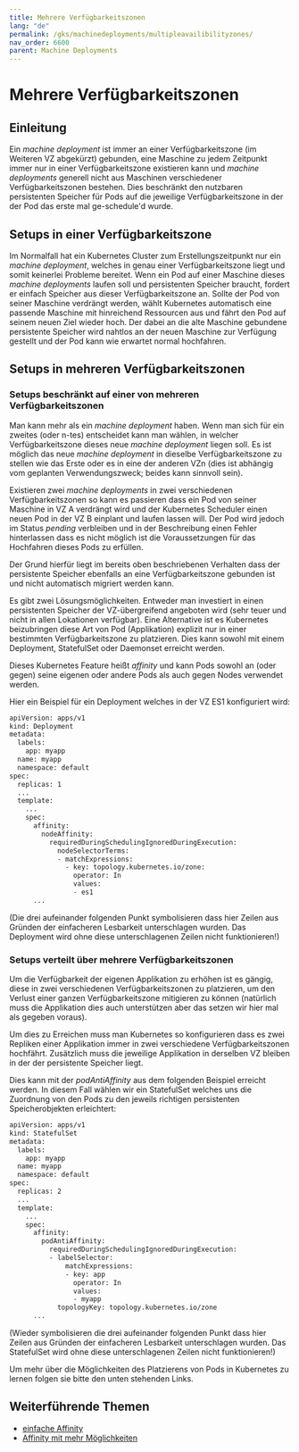 ```yaml
---
title: Mehrere Verfügbarkeitszonen
lang: "de"
permalink: /gks/machinedeployments/multipleavailibilityzones/
nav_order: 6600
parent: Machine Deployments
---
```

<!-- LTeX:  language=de-DE -->

# Mehrere Verfügbarkeitszonen

## Einleitung

Ein *machine deployment* ist immer an einer Verfügbarkeitszone (im
Weiteren VZ abgekürzt) gebunden, eine Maschine zu jedem Zeitpunkt
immer nur in einer Verfügbarkeitszone existieren kann und *machine
deployments* generell nicht aus Maschinen verschiedener
Verfügbarkeitszonen bestehen. Dies beschränkt den nutzbaren
persistenten Speicher für Pods auf die jeweilige Verfügbarkeitszone in
der der Pod das erste mal ge-schedule'd wurde.


## Setups in einer Verfügbarkeitszone

Im Normalfall hat ein Kubernetes Cluster zum Erstellungszeitpunkt nur
ein *machine deployment*, welches in genau einer Verfügbarkeitszone
liegt und somit keinerlei Probleme bereitet. Wenn ein Pod auf einer
Maschine dieses *machine deployments* laufen soll und persistenten
Speicher braucht, fordert er einfach Speicher aus dieser Verfügbarkeitszone
an. Sollte der Pod von seiner Maschine verdrängt werden, wählt
Kubernetes automatisch eine passende Maschine mit hinreichend
Ressourcen aus und fährt den Pod auf seinem neuen Ziel wieder hoch.
Der dabei an die alte Maschine gebundene persistente Speicher wird
nahtlos an der neuen Maschine zur Verfügung gestellt und der Pod
kann wie erwartet normal hochfahren.


## Setups in mehreren Verfügbarkeitszonen

### Setups beschränkt auf einer von mehreren Verfügbarkeitszonen

Man kann mehr als ein *machine deployment* haben. Wenn man sich für
ein zweites (oder n-tes) entscheidet kann man wählen, in welcher
Verfügbarkeitszone dieses neue *machine deployment* liegen soll.
Es ist möglich das neue *machine deployment* in dieselbe Verfügbarkeitszone
zu stellen wie das Erste oder es in eine der anderen VZn (dies
ist abhängig vom geplanten Verwendungszweck; beides kann sinnvoll sein).

Existieren zwei *machine deployments* in zwei verschiedenen Verfügbarkeitszonen
so kann es passieren dass ein Pod von seiner Maschine in VZ A verdrängt
wird und der Kubernetes Scheduler einen neuen Pod in der VZ B einplant
und laufen lassen will. Der Pod wird jedoch im Status *pending* verbleiben
und in der Beschreibung einen Fehler hinterlassen dass es nicht möglich
ist die Voraussetzungen für das Hochfahren dieses Pods zu erfüllen.

Der Grund hierfür liegt im bereits oben beschriebenen Verhalten dass
der persistente Speicher ebenfalls an eine Verfügbarkeitszone gebunden
ist und nicht automatisch migriert werden kann.

Es gibt zwei Lösungsmöglichkeiten. Entweder man investiert in einen
persistenten Speicher der VZ-übergreifend angeboten wird (sehr teuer
und nicht in allen Lokationen verfügbar). Eine Alternative ist es
Kubernetes beizubringen diese Art von Pod (Applikation) explizit nur
in einer bestimmten Verfügbarkeitszone zu platzieren. Dies kann
sowohl mit einem Deployment, StatefulSet oder Daemonset erreicht werden.

Dieses Kubernetes Feature heißt *affinity* und kann Pods sowohl
an (oder gegen) seine eigenen oder andere Pods als auch gegen Nodes
verwendet werden.

Hier ein Beispiel für ein Deployment welches in der VZ ES1 konfiguriert
wird:


```bash
apiVersion: apps/v1
kind: Deployment
metadata:
  labels:
    app: myapp
  name: myapp
  namespace: default
spec:
  replicas: 1
  ...
  template:    
    ...
    spec:
      affinity:
        nodeAffinity:
          requiredDuringSchedulingIgnoredDuringExecution:
            nodeSelectorTerms:
            - matchExpressions:
              - key: topology.kubernetes.io/zone:
                operator: In
                values:
                - es1
      ...
```
(Die drei aufeinander folgenden Punkt symbolisieren dass hier Zeilen
 aus Gründen der einfacheren Lesbarkeit unterschlagen wurden. Das
 Deployment wird ohne diese unterschlagenen Zeilen nicht funktionieren!)


### Setups verteilt über mehrere Verfügbarkeitszonen

Um die Verfügbarkeit der eigenen Applikation zu erhöhen ist es gängig,
diese in zwei verschiedenen Verfügbarkeitszonen zu platzieren, um den
Verlust einer ganzen Verfügbarkeitszone mitigieren zu können (natürlich
muss die Applikation dies auch unterstützen aber das setzen wir hier
mal als gegeben voraus).

Um dies zu Erreichen muss man Kubernetes so konfigurieren dass es
zwei Repliken einer Applikation immer in zwei verschiedene
Verfügbarkeitszonen hochfährt. Zusätzlich muss die jeweilige Applikation
in derselben VZ bleiben in der der persistente Speicher liegt.

Dies kann mit der *podAntiAffinity* aus dem folgenden Beispiel
erreicht werden. In diesem Fall wählen wir ein StatefulSet
welches uns die Zuordnung von den Pods zu den jeweils richtigen
persistenten Speicherobjekten erleichtert:

```bash
apiVersion: apps/v1
kind: StatefulSet
metadata:
  labels:
    app: myapp
  name: myapp
  namespace: default
spec:
  replicas: 2
  ...
  template:    
    ...
    spec:
      affinity:
        podAntiAffinity:
          requiredDuringSchedulingIgnoredDuringExecution:
          - labelSelector:
              matchExpressions:
              - key: app
                operator: In
                values:
                - myapp
            topologyKey: topology.kubernetes.io/zone
      ...
```
(Wieder symbolisieren die drei aufeinander folgenden Punkt dass hier Zeilen
 aus Gründen der einfacheren Lesbarkeit unterschlagen wurden. Das
 StatefulSet wird ohne diese unterschlagenen Zeilen nicht funktionieren!)

Um mehr über die Möglichkeiten des Platzierens von Pods in Kubernetes
zu lernen folgen sie bitte den unten stehenden Links.


## Weiterführende Themen

* [einfache Affinity](https://kubernetes.io/docs/concepts/scheduling-eviction/assign-pod-node/)
* [Affinity mit mehr Möglichkeiten](https://kubernetes.io/docs/concepts/scheduling-eviction/topology-spread-constraints/)
